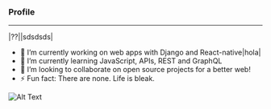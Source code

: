 ### Profile
___


<!--
Here are some ideas to get you started:
- 🔭 I’m currently working on ...
- 🌱 I’m currently learning ...
- 👯 I’m looking to collaborate on ...
- 🤔 I’m looking for help with ...
- 💬 Ask me about ...
- 📫 How to reach me: ...
- 😄 Pronouns: ...
- ⚡ Fun fact: ...
-->
|??||sdsdsds|
- 🔭 I’m currently working on web apps with Django and React-native|hola|
- 🌱 I’m currently learning JavaScript, APIs, REST and GraphQL
- 👯 I’m looking to collaborate on open source projects for a better web!
- ⚡ Fun fact: There are none. Life is bleak.



![Alt Text](https://media.giphy.com/media/kjFyZgX4rSZby/giphy.gif)
